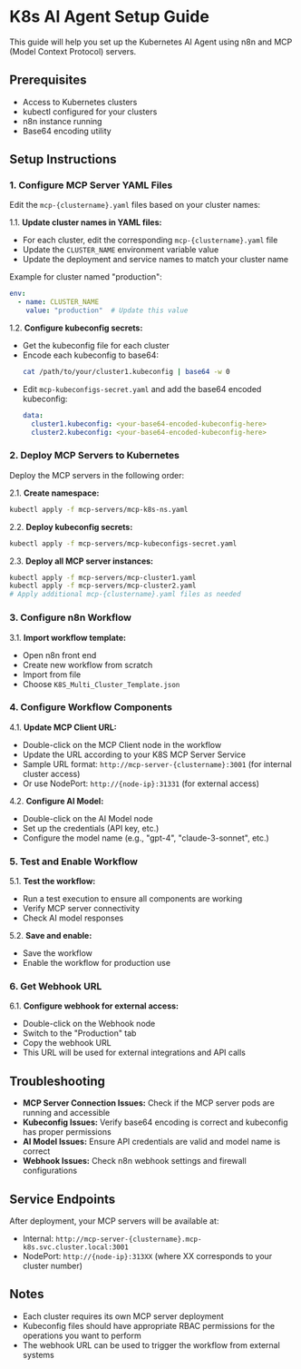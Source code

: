 # K8s AI Agent Setup Guide

This guide will help you set up the Kubernetes AI Agent using n8n and MCP (Model Context Protocol) servers.

## Prerequisites

- Access to Kubernetes clusters
- kubectl configured for your clusters
- n8n instance running
- Base64 encoding utility

## Setup Instructions

### 1. Configure MCP Server YAML Files

Edit the `mcp-{clustername}.yaml` files based on your cluster names:

1.1. **Update cluster names in YAML files:**
   - For each cluster, edit the corresponding `mcp-{clustername}.yaml` file
   - Update the `CLUSTER_NAME` environment variable value
   - Update the deployment and service names to match your cluster name

Example for cluster named "production":
```yaml
env:
  - name: CLUSTER_NAME
    value: "production"  # Update this value
```

1.2. **Configure kubeconfig secrets:**
   - Get the kubeconfig file for each cluster
   - Encode each kubeconfig to base64:
     ```bash
     cat /path/to/your/cluster1.kubeconfig | base64 -w 0
     ```
   - Edit `mcp-kubeconfigs-secret.yaml` and add the base64 encoded kubeconfig:
     ```yaml
     data:
       cluster1.kubeconfig: <your-base64-encoded-kubeconfig-here>
       cluster2.kubeconfig: <your-base64-encoded-kubeconfig-here>
     ```

### 2. Deploy MCP Servers to Kubernetes

Deploy the MCP servers in the following order:

2.1. **Create namespace:**
```bash
kubectl apply -f mcp-servers/mcp-k8s-ns.yaml
```

2.2. **Deploy kubeconfig secrets:**
```bash
kubectl apply -f mcp-servers/mcp-kubeconfigs-secret.yaml
```

2.3. **Deploy all MCP server instances:**
```bash
kubectl apply -f mcp-servers/mcp-cluster1.yaml
kubectl apply -f mcp-servers/mcp-cluster2.yaml
# Apply additional mcp-{clustername}.yaml files as needed
```

### 3. Configure n8n Workflow

3.1. **Import workflow template:**
   - Open n8n front end
   - Create new workflow from scratch
   - Import from file
   - Choose `K8S_Multi_Cluster_Template.json`

### 4. Configure Workflow Components

4.1. **Update MCP Client URL:**
   - Double-click on the MCP Client node in the workflow
   - Update the URL according to your K8S MCP Server Service
   - Sample URL format: `http://mcp-server-{clustername}:3001` (for internal cluster access)
   - Or use NodePort: `http://{node-ip}:31331` (for external access)

4.2. **Configure AI Model:**
   - Double-click on the AI Model node
   - Set up the credentials (API key, etc.)
   - Configure the model name (e.g., "gpt-4", "claude-3-sonnet", etc.)

### 5. Test and Enable Workflow

5.1. **Test the workflow:**
   - Run a test execution to ensure all components are working
   - Verify MCP server connectivity
   - Check AI model responses

5.2. **Save and enable:**
   - Save the workflow
   - Enable the workflow for production use

### 6. Get Webhook URL

6.1. **Configure webhook for external access:**
   - Double-click on the Webhook node
   - Switch to the "Production" tab
   - Copy the webhook URL
   - This URL will be used for external integrations and API calls

## Troubleshooting

- **MCP Server Connection Issues:** Check if the MCP server pods are running and accessible
- **Kubeconfig Issues:** Verify base64 encoding is correct and kubeconfig has proper permissions
- **AI Model Issues:** Ensure API credentials are valid and model name is correct
- **Webhook Issues:** Check n8n webhook settings and firewall configurations

## Service Endpoints

After deployment, your MCP servers will be available at:
- Internal: `http://mcp-server-{clustername}.mcp-k8s.svc.cluster.local:3001`
- NodePort: `http://{node-ip}:313XX` (where XX corresponds to your cluster number)

## Notes

- Each cluster requires its own MCP server deployment
- Kubeconfig files should have appropriate RBAC permissions for the operations you want to perform
- The webhook URL can be used to trigger the workflow from external systems

